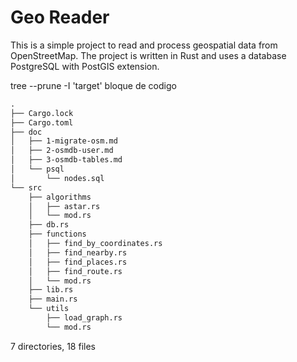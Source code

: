 # Geo Reader 

This is a simple project to read and process geospatial data from OpenStreetMap. The project is written in Rust and uses a database PostgreSQL with PostGIS extension.

tree --prune -I 'target'
bloque de codigo


```markdown
.
├── Cargo.lock
├── Cargo.toml
├── doc
│   ├── 1-migrate-osm.md
│   ├── 2-osmdb-user.md
│   ├── 3-osmdb-tables.md
│   └── psql
│       └── nodes.sql
└── src
    ├── algorithms
    │   ├── astar.rs
    │   └── mod.rs
    ├── db.rs
    ├── functions
    │   ├── find_by_coordinates.rs
    │   ├── find_nearby.rs
    │   ├── find_places.rs
    │   ├── find_route.rs
    │   └── mod.rs
    ├── lib.rs
    ├── main.rs
    └── utils
        ├── load_graph.rs
        └── mod.rs
```
7 directories, 18 files

